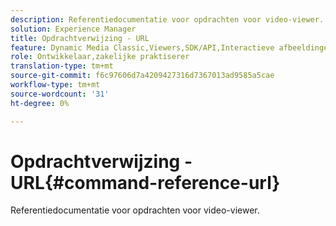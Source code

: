 ```yaml
---
description: Referentiedocumentatie voor opdrachten voor video-viewer.
solution: Experience Manager
title: Opdrachtverwijzing - URL
feature: Dynamic Media Classic,Viewers,SDK/API,Interactieve afbeeldingen
role: Ontwikkelaar,zakelijke praktiserer
translation-type: tm+mt
source-git-commit: f6c97606d7a4209427316d7367013ad9585a5cae
workflow-type: tm+mt
source-wordcount: '31'
ht-degree: 0%

---
```



# Opdrachtverwijzing - URL{#command-reference-url}

Referentiedocumentatie voor opdrachten voor video-viewer.

